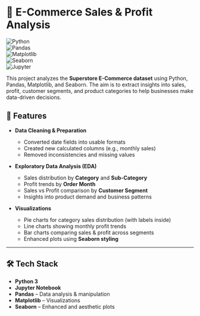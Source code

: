 # 🛒 E-Commerce Sales & Profit Analysis  

![Python](https://img.shields.io/badge/Python-3.8+-blue.svg)  
![Pandas](https://img.shields.io/badge/Library-Pandas-yellow.svg)  
![Matplotlib](https://img.shields.io/badge/Library-Matplotlib-green.svg)  
![Seaborn](https://img.shields.io/badge/Library-Seaborn-orange.svg)  
![Jupyter](https://img.shields.io/badge/Tool-Jupyter%20Notebook-red.svg)  

This project analyzes the **Superstore E-Commerce dataset** using Python, Pandas, Matplotlib, and Seaborn. The aim is to extract insights into sales, profit, customer segments, and product categories to help businesses make data-driven decisions.  

## 📌 Features  
- **Data Cleaning & Preparation**  
  - Converted date fields into usable formats  
  - Created new calculated columns (e.g., monthly sales)  
  - Removed inconsistencies and missing values  

- **Exploratory Data Analysis (EDA)**  
  - Sales distribution by **Category** and **Sub-Category**  
  - Profit trends by **Order Month**  
  - Sales vs Profit comparison by **Customer Segment**  
  - Insights into product demand and business patterns  

- **Visualizations**  
  - Pie charts for category sales distribution (with labels inside)  
  - Line charts showing monthly profit trends  
  - Bar charts comparing sales & profit across segments  
  - Enhanced plots using **Seaborn styling**  

---

## 🛠️ Tech Stack  
- **Python 3**  
- **Jupyter Notebook**  
- **Pandas** – Data analysis & manipulation  
- **Matplotlib** – Visualizations  
- **Seaborn** – Enhanced and aesthetic plots  
